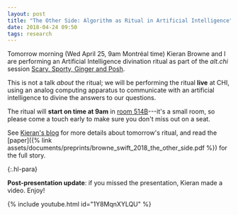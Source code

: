 ```yaml
---
layout: post
title: "The Other Side: Algorithm as Ritual in Artificial Intelligence"
date: 2018-04-24 09:50
tags: research
---
```


Tomorrow morning (Wed April 25, 9am Montréal time) Kieran Browne and I are
performing an Artificial Intelligence divination ritual as part of the _alt.chi_
session [Scary, Sporty, Ginger and
Posh](https://chi2018.acm.org/technical-program/?sessionId=-L6Uzypel81JpsiUKYQ2&publicationId=-L7SB7rZwtlVgobKgWoH).

This is not a talk _about_ the ritual; we will be performing the ritual **live**
at CHI, using an analog computing apparatus to communicate with an artificial
intelligence to divine the answers to our questions.

The ritual will **start on time at 9am** in [room
514B](https://chi2018.acm.org/technical-program/?maps=true)---it's a small room,
so please come a touch early to make sure you don't miss out on a seat.

See [Kieran's blog](http://kieranbrowne.com/works/the-other-side/) for more
details about tomorrow's ritual, and read the [paper]({% link
assets/documents/preprints/browne_swift_2018_the_other_side.pdf %}) for the full
story.

{:.hl-para}

**Post-presentation update**: if you missed the presentation, Kieran made a
video. Enjoy!

{% include youtube.html id="1Y8MqnXYLQU" %}
